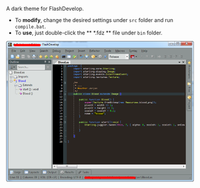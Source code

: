 A dark theme for FlashDevelop.
* To **modify**, change the desired settings under `src` folder and run `compile.bat`.
* To **use**, just double-click the ** *.fdz ** file under `bin` folder.

![alt text](https://github.com/Jorjon/darkjon/raw/master/images/screenshot1.png "Darkjon Theme")